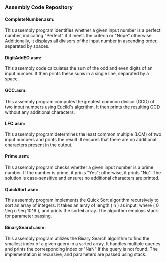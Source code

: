 ### Assembly Code Repository

#### CompleteNumber.asm:
This assembly program identifies whether a given input number is a perfect number, indicating "Perfect" if it meets the criteria or "Nope" otherwise. Additionally, it displays all divisors of the input number in ascending order, separated by spaces.

#### DigitAddEO.asm:
This assembly code calculates the sum of the odd and even digits of an input number. It then prints these sums in a single line, separated by a space.

#### GCC.asm:
This assembly program computes the greatest common divisor (GCD) of two input numbers using Euclid's algorithm. It then prints the resulting GCD without any additional characters.

#### LFC.asm:
This assembly program determines the least common multiple (LCM) of two input numbers and prints the result. It ensures that there are no additional characters present in the output.

#### Prime.asm:
This assembly program checks whether a given input number is a prime number. If the number is prime, it prints "Yes"; otherwise, it prints "No". The solution is case-sensitive and ensures no additional characters are printed.

#### QuickSort.asm:
This assembly program implements the Quick Sort algorithm recursively to sort an array of integers. It takes an array of length \( n \) as input, where \( 0 \leq n \leq 10^6 \), and prints the sorted array. The algorithm employs stack for parameter passing.

#### BinarySearch.asm:
This assembly program utilizes the Binary Search algorithm to find the smallest index of a given query in a sorted array. It handles multiple queries and prints the corresponding index or "NaN" if the query is not found. The implementation is recursive, and parameters are passed using stack.
